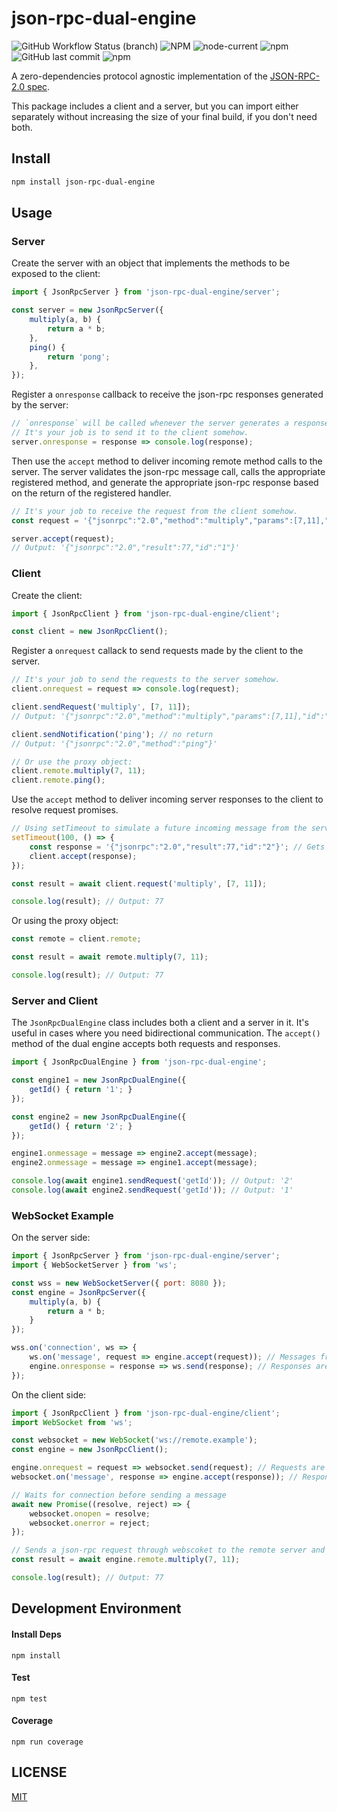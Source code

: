 # json-rpc-dual-engine
![GitHub Workflow Status (branch)](https://img.shields.io/github/workflow/status/leonardoraele/json-rpc-dual-engine/Test/master)
![NPM](https://img.shields.io/npm/l/json-rpc-dual-engine)
![node-current](https://img.shields.io/node/v/json-rpc-dual-engine)
![npm](https://img.shields.io/npm/v/json-rpc-dual-engine)
![GitHub last commit](https://img.shields.io/github/last-commit/leonardoraele/json-rpc-dual-engine)
![npm](https://img.shields.io/npm/dw/json-rpc-dual-engine)

A zero-dependencies protocol agnostic implementation of the [JSON-RPC-2.0 spec].

This package includes a client and a server,
but you can import either separately without increasing the size of your final build, if you don't need both.

[JSON-RPC-2.0 spec]: https://www.jsonrpc.org/specification

## Install

```bash
npm install json-rpc-dual-engine
```

## Usage

### Server
Create the server with an object that implements the methods to be exposed to the client:

```js
import { JsonRpcServer } from 'json-rpc-dual-engine/server';

const server = new JsonRpcServer({
	multiply(a, b) {
		return a * b;
	},
	ping() {
		return 'pong';
	},
});
```

Register a `onresponse` callback to receive the json-rpc responses generated by the server:

```js
// `onresponse` will be called whenever the server generates a response.
// It's your job is to send it to the client somehow.
server.onresponse = response => console.log(response);
```

Then use the `accept` method to deliver incoming remote method calls to the server.
The server validates the json-rpc message call, calls the appropriate registered method,
and generate the appropriate json-rpc response based on the return of the registered handler.

```js
// It's your job to receive the request from the client somehow.
const request = '{"jsonrpc":"2.0","method":"multiply","params":[7,11],"id":"1"}';

server.accept(request);
// Output: '{"jsonrpc":"2.0","result":77,"id":"1"}'
```

### Client
Create the client:

```js
import { JsonRpcClient } from 'json-rpc-dual-engine/client';

const client = new JsonRpcClient();
```

Register a `onrequest` callack to send requests made by the client to the server.

```js
// It's your job to send the requests to the server somehow.
client.onrequest = request => console.log(request);

client.sendRequest('multiply', [7, 11]);
// Output: '{"jsonrpc":"2.0","method":"multiply","params":[7,11],"id":"1"}'

client.sendNotification('ping'); // no return
// Output: '{"jsonrpc":"2.0","method":"ping"}'

// Or use the proxy object:
client.remote.multiply(7, 11);
client.remote.ping();
```

Use the `accept` method to deliver incoming server responses to the client to resolve request promises.

```js
// Using setTimeout to simulate a future incoming message from the server
setTimeout(100, () => {
	const response = '{"jsonrpc":"2.0","result":77,"id":"2"}'; // Gets a response from the server somehow
	client.accept(response);
});

const result = await client.request('multiply', [7, 11]);

console.log(result); // Output: 77
```

Or using the proxy object:

```js
const remote = client.remote;

const result = await remote.multiply(7, 11);

console.log(result); // Output: 77
```

### Server and Client

The `JsonRpcDualEngine` class includes both a client and a server in it.
It's useful in cases where you need bidirectional communication.
The `accept()` method of the dual engine accepts both requests and responses.

```js
import { JsonRpcDualEngine } from 'json-rpc-dual-engine';

const engine1 = new JsonRpcDualEngine({
	getId() { return '1'; }
});

const engine2 = new JsonRpcDualEngine({
	getId() { return '2'; }
});

engine1.onmessage = message => engine2.accept(message);
engine2.onmessage = message => engine1.accept(message);

console.log(await engine1.sendRequest('getId')); // Output: '2'
console.log(await engine2.sendRequest('getId')); // Output: '1'
```

### WebSocket Example

On the server side:

```js
import { JsonRpcServer } from 'json-rpc-dual-engine/server';
import { WebSocketServer } from 'ws';

const wss = new WebSocketServer({ port: 8080 });
const engine = JsonRpcServer({
	multiply(a, b) {
		return a * b;
	}
});

wss.on('connection', ws => {
	ws.on('message', request => engine.accept(request)); // Messages from the client are handled by the engine
	engine.onresponse = response => ws.send(response); // Responses are sent to the client via websocket
});
```

On the client side:

```js
import { JsonRpcClient } from 'json-rpc-dual-engine/client';
import WebSocket from 'ws';

const websocket = new WebSocket('ws://remote.example');
const engine = new JsonRpcClient();

engine.onrequest = request => websocket.send(request); // Requests are sent to the server via websocket
websocket.on('message', response => engine.accept(response)); // Responses from the server are handled by the engine

// Waits for connection before sending a message
await new Promise((resolve, reject) => {
	websocket.onopen = resolve;
	websocket.onerror = reject;
});

// Sends a json-rpc request through webscoket to the remote server and waits for the response
const result = await engine.remote.multiply(7, 11);

console.log(result); // Output: 77
```

<!-- ### Streams

You can use the `JsonRpcStream` to work with Node.js streams.
It creates a `Duplex` streams that sends incoming data to the engine
and outputs messages (client requests or server responses) generated by engine.
It works with both client and server engines.

```js
const { JsonRpcClient, JsonRpcServer } = require('json-rpc-dual-engine');
const JsonRpcStream = require('json-rpc-dual-engine/stream');

const server = JsonRpcStream(JsonRpcServer());
const client = JsonRpcStream(JsonRpcClient());

// Streams use the dual engine, which can act as both client and server
server.engine.register('multiply', (a, b) => a * b);

// Pipes requests from the client to the server, and responses from the server back to the client
client.pipe(server).pipe(client);

const result = await client.engine.request('multiply', [7, 11]);

console.log(result); // Output: 77
``` -->

## Development Environment

#### Install Deps

	npm install

#### Test

	npm test

#### Coverage

	npm run coverage

## LICENSE

[MIT](./LICENSE.md)
